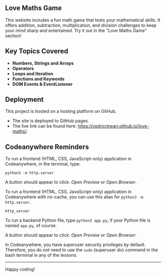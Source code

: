 ## Love Maths Game

This website includes a fun math game that tests your mathematical skills. It offers addition, subtraction, multiplication, and division challenges to keep your mind sharp and entertained. Try it out in the "Love Maths Game" section!


## Key Topics Covered

- **Numbers, Strings and Arrays**
- **Operators**
- **Loops and Iteration**
- **Functions and Keywords**
- **DOM Events & EventListener**

## Deployment

This project is hosted on a hosting platform on GitHub.

- The site is deployed to GitHub pages.
- The live link can be found here: <https://cedricntwari.github.io/love-maths/>.


## Codeanywhere Reminders

To run a frontend (HTML, CSS, JavaScript-only) application in Codeanywhere, in the terminal, type:

`python3 -m http.server`

A button should appear to click: _Open Preview_ or _Open Browser_.

To run a frontend (HTML, CSS, JavaScript-only) application in Codeanywhere with no-cache, you can use this alias for `python3 -m http.server`.

`http_server`

To run a backend Python file, type `python3 app.py`, if your Python file is named `app.py`, of course.

A button should appear to click: _Open Preview_ or _Open Browser_.

In Codeanywhere, you have superuser security privileges by default. Therefore, you do not need to use the `sudo` (superuser do) command in the bash terminal in any of the lessons.

---

Happy coding!
